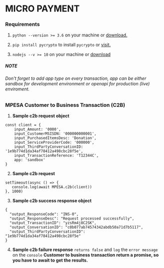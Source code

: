 # MICRO PAYMENT


### Requirements
1. `python --version >= 3.6` on your machine or [download.](https://www.python.org/downloads/)

2. `pip install pycrypto` to install `pycrypto` or [visit.](https://pypi.org/project/pycrypto/)

3. `nodejs --v >= 10` on your machine or [download](https://nodejs.org/en/)


##### NOTE
###### Don't forget to add app type on every transaction, app can be either sandbox for development environment or openapi for production (live) enviroment.

### MPESA Customer to Business Transaction (C2B)
1. **Sample c2b request object**
```
const client = {
    input_Amount: '0000',
    input_CustomerMSISDN: '000000000001',
    input_PurchasedItemsDesc: 'Donation',
    input_ServiceProviderCode: '000000',
    input_ThirdPartyConversationID: '1e9b774d1da34af78412a498cbc28f5e',
    input_TransactionReference: 'T12344C',
    app: 'sandbox'
}
```
2. **Sample c2b request**
```
setTimeout(async () => {
   console.log(await MPESA.c2b(client))
}, 1000)
```
3. **Sample c2b success response object**
```
{
  "output_ResponseCode": "INS-0",
  "output_ResponseDesc": "Request processed successfully",
  "output_TransactionID": "yzsRm4j8C2SK",
  "output_ConversationID": "c0b077ab74574342abdb50a71d7b5117",
  "output_ThirdPartyConversationID": "1e9b774d1da34af78412a498cbc28f5e"
}
```

4. **Sample c2b failure response**
`returns false` and `log` the `error message` on the `console` 
**Customer to business transaction return a promise, so you have to await to get the results.** 
